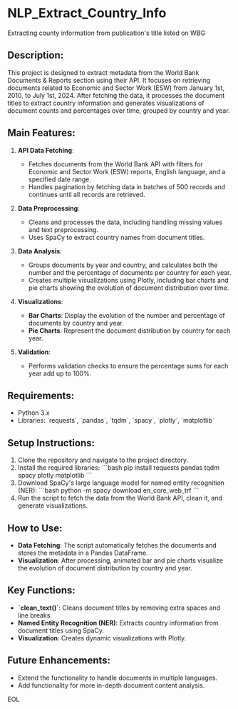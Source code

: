 # NLP_Extract_Country_Info
Extracting county information from publication's title listed on WBG

## Description:
This project is designed to extract metadata from the World Bank Documents & Reports section using their API. It focuses on retrieving documents related to Economic and Sector Work (ESW) from January 1st, 2010, to July 1st, 2024. After fetching the data, it processes the document titles to extract country information and generates visualizations of document counts and percentages over time, grouped by country and year.

## Main Features:
1. **API Data Fetching**:
   - Fetches documents from the World Bank API with filters for Economic and Sector Work (ESW) reports, English language, and a specified date range.
   - Handles pagination by fetching data in batches of 500 records and continues until all records are retrieved.
   
2. **Data Preprocessing**:
   - Cleans and processes the data, including handling missing values and text preprocessing.
   - Uses SpaCy to extract country names from document titles.
   
3. **Data Analysis**:
   - Groups documents by year and country, and calculates both the number and the percentage of documents per country for each year.
   - Creates multiple visualizations using Plotly, including bar charts and pie charts showing the evolution of document distribution over time.

4. **Visualizations**:
   - **Bar Charts**: Display the evolution of the number and percentage of documents by country and year.
   - **Pie Charts**: Represent the document distribution by country for each year.

5. **Validation**:
   - Performs validation checks to ensure the percentage sums for each year add up to 100%.

## Requirements:
- Python 3.x
- Libraries: \`requests\`, \`pandas\`, \`tqdm\`, \`spacy\`, \`plotly\`, \`matplotlib\`

## Setup Instructions:
1. Clone the repository and navigate to the project directory.
2. Install the required libraries:
   \`\`\`bash
   pip install requests pandas tqdm spacy plotly matplotlib
   \`\`\`
3. Download SpaCy's large language model for named entity recognition (NER):
   \`\`\`bash
   python -m spacy download en_core_web_trf
   \`\`\`
4. Run the script to fetch the data from the World Bank API, clean it, and generate visualizations.

## How to Use:
- **Data Fetching**: The script automatically fetches the documents and stores the metadata in a Pandas DataFrame.
- **Visualization**: After processing, animated bar and pie charts visualize the evolution of document distribution by country and year.

## Key Functions:
- **\`clean_text()\`**: Cleans document titles by removing extra spaces and line breaks.
- **Named Entity Recognition (NER)**: Extracts country information from document titles using SpaCy.
- **Visualization**: Creates dynamic visualizations with Plotly.

## Future Enhancements:
- Extend the functionality to handle documents in multiple languages.
- Add functionality for more in-depth document content analysis.

EOL

